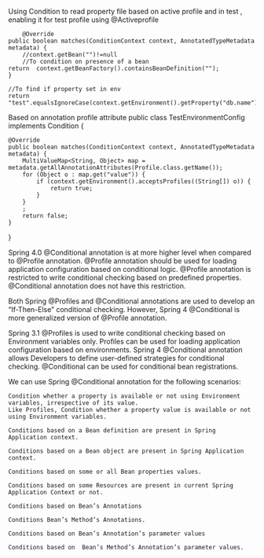 Using Condition to read property file based on active profile and in test , enabling it for test profile
using @Activeprofile

     	@Override
	public boolean matches(ConditionContext context, AnnotatedTypeMetadata metadata) {
		//context.getBean("")!=null
		//To condition on presence of a bean
	return	context.getBeanFactory().containsBeanDefinition("");
	}
	
	//To find if property set in env
	return	"test".equalsIgnoreCase(context.getEnvironment().getProperty("db.name"));
	
Based on annotation profile attribute
	public class TestEnvironmentConfig implements Condition {

	@Override
	public boolean matches(ConditionContext context, AnnotatedTypeMetadata metadata) {
		MultiValueMap<String, Object> map = metadata.getAllAnnotationAttributes(Profile.class.getName());
		for (Object o : map.get("value")) {
			if (context.getEnvironment().acceptsProfiles((String[]) o)) {
				return true;
			}
		}
		;
		return false;
	}

}

	
Spring 4.0 @Conditional annotation is at more higher level when compared to @Profile annotation. @Profile annotation should be used for loading application configuration based on conditional logic.
@Profile annotation is restricted to write conditional checking based on predefined properties. @Conditional annotation does not have this restriction.

Both Spring @Profiles and @Conditional annotations are used to develop an “If-Then-Else” conditional checking. However, Spring 4 @Conditional  is more generalized version of @Profile annotation.

Spring 3.1 @Profiles is used to write conditional checking based on Environment variables only. Profiles can be used for loading application configuration based on environments.
Spring 4 @Conditional annotation allows Developers to define user-defined strategies for conditional checking. @Conditional can be used for conditional bean registrations.

We can use Spring @Conditional annotation for the following scenarios:

	Condition whether a property is available or not using Environment variables, irrespective of its value.
	Like Profiles, Condition whether a property value is available or not using Environment variables.

	Conditions based on a Bean definition are present in Spring Application context.

	Conditions based on a Bean object are present in Spring Application context.

	Conditions based on some or all Bean properties values.

	Conditions based on some Resources are present in current Spring Application Context or not.

	Conditions based on Bean’s Annotations

	Conditions Bean’s Method’s Annotations.

	Conditions based on Bean’s Annotation’s parameter values

	Conditions based on  Bean’s Method’s Annotation’s parameter values.
	
